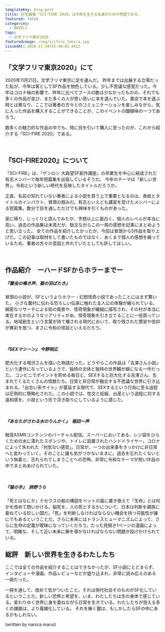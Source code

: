 ```yaml
---
templateKey: blog-post
title: SF短篇集『SCI-FIRE 2020』は令和を生きる私達のための物語である。
featured: false
categories:
  - NOVELS
tags:
  - 文学フリマ東京2020
featuredimage: /img/scifire_tobira.jpg
issuedAt: 2020-11-24T15:40:01.441Z
---
```

## 「文学フリマ東京2020」にて

2020年11月21日。文学フリマ東京に足を運んだ。
昨年までは出展する立場だった私が、今年は客としてSF作品を物色している。少し不思議な感覚だった。今年はコロナ禍の影響で、昨年に比べてブースの数は少なかったものの、それでも多くの作品が並び、また多くの人が思い思いに本を選んでいた。書店で本を選ぶ時とは異なり、ここでは著者の方々とのコミュニケーションを楽しみながら、気に入った作品を購入することができることが、このイベントの醍醐味の一つであろう。

数多くの魅力的な作品の中でも、特に目を引いて購入に至ったのが、これから紹介する『SCI-FIRE 2020』である。

<br>

## 『SCI-FIRE2020』について

「SCI-FIRE」は、『ゲンロン 大森望SF創作講座』の卒業生を中心に結成された有志メンバーで毎年短篇集を出版しているそうだ。
今年のテーマは「新しい世界」。令和という新しい時代を反映したタイトルだろうか。

正直、名前の知れていない著者による小説を買う上で重要となるのは、表紙とタイトルのインパクト、冒頭の掴みだ。有志といえども講習を受けたメンバーによる短篇集。数分で目を通しただけでも興味を引くものがあった。

家に帰り、じっくりと読んでみたが、予想以上に面白く、個人のレベルが本当に高い。過去の作品集は未見だが、駄文ながらこの一冊の感想を記事にまとめようと思い立った。
全ての作品を紹介したかったが、今回は冒頭から5作品を取り上げた。この記事は取材をして書いたものではなく、あくまで個人の感想を綴っているため、著者の方々の意図と外れていたとしても許してほしい。

<br>

## 作品紹介　ーハードSFからホラーまでー

##### 『蓑虫の鳴き声、蚕の羽ばたき』

冒頭の小説が、SFというよりホラー・幻想怪奇小説であったことにはまず驚いた。
小さな農村に伝わる恐ろしい伝承に触れた主人公の体験が綴られている。綿密なリサーチによる街の風景や、怪奇現象が繊細に描写され、その村が本当に実在するかのようなリアリティがあ、怪奇現象を引き立てることに一役買っている。地域創生という言葉が持て囃される現代において、取り残された慣習や信仰が異彩を放つ、まさに令和の怪談といえるだろう。

<br>

##### 『SEXマシーン』 今野明広

肥大化する増沢さんを描いた物語だった。どうやらこの作品は「吉澤さん小説」という連作になっているようで、独特の文体と独特の世界観が癖になる一作だった。
コンビニでポイントを貯める毎日と、SEXすると巨大化する吉澤さん、生まれてくるたくさんの怪獣たち。日常と非日常が融合する不思議な世界に引き込まれる。「出合い系サイト」が蔓延する現代で、SEXするという行為に至る過程は圧倒的に簡略化された。この小説では、性交と妊娠、出産という過程に対する違和感を、小説という形で浮き彫りにしているように感じた。

<br>

##### 『あなたがさわる水のりんかく』　稲田一声

触覚ASMRコンテンツのバーチャル配信。スーパーにおいてある、レジ袋をひらくための水に濡れたスポンジや、トイレに設置されたハンドドライヤー。コロナによって失われた「何気ない感覚」。日常が、一つの出来事をきっかけに非日常へと変わっていく。そのことに誰も気がつかないままに。過去を忘れたくないという執着と、忘れられてしまうことへの恐怖。非常に令和なテーマが短い作品の中でまとめあげられていた。

<br>

##### 『猫の手』　詩野うら

「死とはなにか」テセウスの船の構図をペットの猫に置き換えて「生命」とは何かを改めて問いかける。脳死を、人の死とするかについて、日本は判断を親族に委ねている珍しい国だ。「死」を判断しなければならない機会を持つ可能性が誰にでもあるということだ。さらに未来にはトランスヒューマニズムによって、さらに生命の定義が曖昧になっていくだろう。たった見開き1ページの漫画によって、明確な、そして近い未来に解を導かなければならない問題が投げかけられている。

## 総評　新しい世界を生きるわたしたち

ここでは全ての作品を紹介することはできなかったが、SF小説にとどまらず、インタビューや漫画、作品レビューなどが盛り込まれ、非常に読み応えのある一冊だった。

一冊を通して、改めて気がついたこと。それは現代社会そのものがSF化しているということだ。新しい恐怖と希望を、いま、わたしたちは生の身体で感じている。変わりゆく世界に身を委ねながら日常を生きている。わたしたちが抱える多くの課題は、より複雑化している。
それを解く鍵は、もしかしたらSFの中にあるかもしれない。

(written by nanica marui)